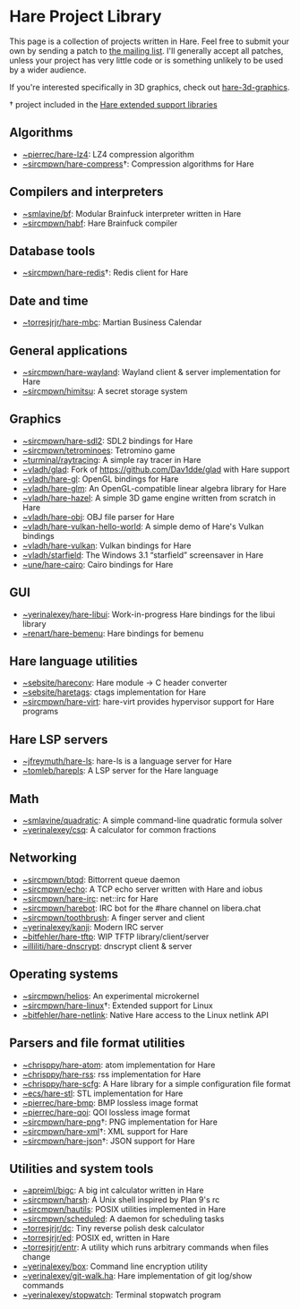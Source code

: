 # Hare Project Library

This page is a collection of projects written in Hare. Feel free to submit your
own by sending a patch to
[the mailing list](https://lists.sr.ht/~vladh/hare-project-library).
I'll generally accept all patches, unless your project has very little code or
is something unlikely to be used by a wider audience.

If you're interested specifically in 3D graphics, check out
[hare-3d-graphics](https://sr.ht/~vladh/hare-3d-graphics/).

† project included in the
[Hare extended support libraries](https://harelang.org/extended/)

## Algorithms

* [~pierrec/hare-lz4](https://git.sr.ht/~pierrec/hare-lz4): LZ4 compression algorithm
* [~sircmpwn/hare-compress](https://git.sr.ht/~sircmpwn/hare-compress)†: Compression algorithms for Hare

## Compilers and interpreters

* [~smlavine/bf](https://sr.ht/~smlavine/bf): Modular Brainfuck interpreter written in Hare
* [~sircmpwn/habf](https://git.sr.ht/~sircmpwn/habf): Hare Brainfuck compiler

## Database tools

* [~sircmpwn/hare-redis](https://git.sr.ht/~sircmpwn/hare-redis)†: Redis client for Hare

## Date and time

* [~torresjrjr/hare-mbc](https://git.sr.ht/~torresjrjr/hare-mbc): Martian Business Calendar

## General applications

* [~sircmpwn/hare-wayland](https://git.sr.ht/~sircmpwn/hare-wayland): Wayland client & server implementation for Hare
* [~sircmpwn/himitsu](https://sr.ht/~sircmpwn/himitsu): A secret storage system

## Graphics

* [~sircmpwn/hare-sdl2](https://git.sr.ht/~sircmpwn/hare-sdl2): SDL2 bindings for Hare
* [~sircmpwn/tetrominoes](https://git.sr.ht/~sircmpwn/tetrominoes): Tetromino game
* [~turminal/raytracing](https://git.sr.ht/~turminal/raytracing): A simple ray tracer in Hare
* [~vladh/glad](https://git.sr.ht/~vladh/glad): Fork of https://github.com/Dav1dde/glad with Hare support
* [~vladh/hare-gl](https://sr.ht/~vladh/hare-gl): OpenGL bindings for Hare
* [~vladh/hare-glm](https://sr.ht/~vladh/hare-glm): An OpenGL-compatible linear algebra library for Hare
* [~vladh/hare-hazel](https://sr.ht/~vladh/hare-hazel): A simple 3D game engine written from scratch in Hare
* [~vladh/hare-obj](https://sr.ht/~vladh/hare-obj): OBJ file parser for Hare
* [~vladh/hare-vulkan-hello-world](https://sr.ht/~vladh/hare-vulkan-hello-world): A simple demo of Hare's Vulkan bindings
* [~vladh/hare-vulkan](https://sr.ht/~vladh/hare-vulkan): Vulkan bindings for Hare
* [~vladh/starfield](https://sr.ht/~vladh/starfield): The Windows 3.1 “starfield” screensaver in Hare
* [~une/hare-cairo](https://git.sr.ht/~une/hare-cairo): Cairo bindings for Hare

## GUI

* [~yerinalexey/hare-libui](https://git.sr.ht/~yerinalexey/hare-libui): Work-in-progress Hare bindings for the libui library
* [~renart/hare-bemenu](https://git.sr.ht/~renart/hare-bemenu): Hare bindings for bemenu

## Hare language utilities

* [~sebsite/hareconv](https://git.sr.ht/~sebsite/hareconv): Hare module -> C header converter
* [~sebsite/haretags](https://git.sr.ht/~sebsite/haretags): ctags implementation for Hare
* [~sircmpwn/hare-virt](https://git.sr.ht/~sircmpwn/hare-virt): hare-virt provides hypervisor support for Hare programs

## Hare LSP servers

* [~jfreymuth/hare-ls](https://git.sr.ht/~jfreymuth/hare-ls): hare-ls is a language server for Hare
* [~tomleb/harepls](https://sr.ht/~tomleb/harepls/): A LSP server for the Hare language

## Math

* [~smlavine/quadratic](https://sr.ht/~smlavine/quadratic): A simple command-line quadratic formula solver
* [~yerinalexey/csq](https://sr.ht/~yerinalexey/csq): A calculator for common fractions

## Networking

* [~sircmpwn/btqd](https://git.sr.ht/~sircmpwn/btqd): Bittorrent queue daemon
* [~sircmpwn/echo](https://git.sr.ht/~sircmpwn/echo): A TCP echo server written with Hare and iobus
* [~sircmpwn/hare-irc](https://git.sr.ht/~sircmpwn/hare-irc): net::irc for Hare
* [~sircmpwn/harebot](https://git.sr.ht/~sircmpwn/harebot): IRC bot for the #hare channel on libera.chat
* [~sircmpwn/toothbrush](https://git.sr.ht/~sircmpwn/toothbrush): A finger server and client
* [~yerinalexey/kanji](https://git.sr.ht/~yerinalexey/kanji): Modern IRC server
* [~bitfehler/hare-tftp](https://git.sr.ht/~bitfehler/hare-tftp): WIP TFTP library/client/server
* [~illiliti/hare-dnscrypt](https://codeberg.org/illiliti/hare-dnscrypt): dnscrypt client & server

## Operating systems

* [~sircmpwn/helios](https://sr.ht/~sircmpwn/helios): An experimental microkernel
* [~sircmpwn/hare-linux](https://git.sr.ht/~sircmpwn/hare-linux)†: Extended support for Linux
* [~bitfehler/hare-netlink](https://git.sr.ht/~bitfehler/hare-netlink): Native Hare access to the Linux netlink API

## Parsers and file format utilities

* [~chrisppy/hare-atom](https://git.sr.ht/~chrisppy/hare-atom): atom implementation for Hare
* [~chrisppy/hare-rss](https://git.sr.ht/~chrisppy/hare-rss): rss implementation for Hare
* [~chrisppy/hare-scfg](https://git.sr.ht/~chrisppy/hare-scfg): A Hare library for a simple configuration file format
* [~ecs/hare-stl](https://git.d2evs.net/~ecs/hare-stl): STL implementation for Hare
* [~pierrec/hare-bmp](https://git.sr.ht/~pierrec/hare-bmp): BMP lossless image format
* [~pierrec/hare-qoi](https://git.sr.ht/~pierrec/hare-qoi): QOI lossless image format
* [~sircmpwn/hare-png](https://git.sr.ht/~sircmpwn/hare-png)†: PNG implementation for Hare
* [~sircmpwn/hare-xml](https://git.sr.ht/~sircmpwn/hare-xml)†: XML support for Hare
* [~sircmpwn/hare-json](https://sr.ht/~sircmpwn/hare-json)†: JSON support for Hare

## Utilities and system tools

* [~apreiml/bigc](https://git.sr.ht/~apreiml/bigc): A big int calculator written in Hare
* [~sircmpwn/harsh](https://git.sr.ht/~sircmpwn/harsh): A Unix shell inspired by Plan 9's rc
* [~sircmpwn/hautils](https://git.sr.ht/~sircmpwn/hautils): POSIX utilities implemented in Hare
* [~sircmpwn/scheduled](https://git.sr.ht/~sircmpwn/scheduled): A daemon for scheduling tasks
* [~torresjrjr/dc](https://git.sr.ht/~torresjrjr/dc): Tiny reverse polish desk calculator
* [~torresjrjr/ed](https://git.sr.ht/~torresjrjr/ed): POSIX ed, written in Hare
* [~torresjrjr/entr](https://git.sr.ht/~torresjrjr/entr): A utility which runs arbitrary commands when files change
* [~yerinalexey/box](https://git.sr.ht/~yerinalexey/box): Command line encryption utility
* [~yerinalexey/git-walk.ha](https://git.sr.ht/~yerinalexey/git-walk.ha): Hare implementation of git log/show commands
* [~yerinalexey/stopwatch](https://git.sr.ht/~yerinalexey/stopwatch): Terminal stopwatch program


